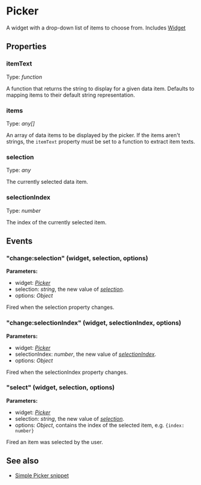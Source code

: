 ---
---
# Picker

A widget with a drop-down list of items to choose from.
Includes [Widget](Widget.md)

## Properties

### itemText
Type: *function*

A function that returns the string to display for a given data item. Defaults to mapping items to their default string representation.
### items

Type: *any[]*

An array of data items to be displayed by the picker. If the items aren't strings, the `itemText` property must be set to a function to extract item texts.
### selection

Type: *any*

The currently selected data item.
### selectionIndex

Type: *number*

The index of the currently selected item.

## Events

### "change:selection" (widget, selection, options)

**Parameters:**

- widget: *[Picker](Picker.md)*
- selection: *string*, the new value of *[selection](#selection)*.
- options: *Object*

Fired when the selection property changes.

### "change:selectionIndex" (widget, selectionIndex, options)

**Parameters:**

- widget: *[Picker](Picker.md)*
- selectionIndex: *number*, the new value of *[selectionIndex](#selectionindex)*.
- options: *Object*

Fired when the selectionIndex property changes.

### "select" (widget, selection, options)

**Parameters:**

- widget: *[Picker](Picker.md)*
- selection: *string*, the new value of *[selection](#selection)*.
- options: *Object*, contains the index of the selected item, e.g. `{index: number}`

Fired an item was selected by the user.


## See also

- [Simple Picker snippet](https://github.com/eclipsesource/tabris-js/blob/v1.7.0/snippets/picker/picker.js)
